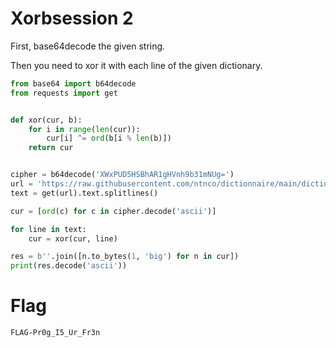 # Xorbsession 2

First, base64decode the given string.

Then you need to xor it with each line of the given dictionary.

```python
from base64 import b64decode
from requests import get


def xor(cur, b):
    for i in range(len(cur)):
        cur[i] ^= ord(b[i % len(b)])
    return cur


cipher = b64decode('XWxPUD5HSBhAR1gHVnh9b31mNUg=')
url = 'https://raw.githubusercontent.com/ntnco/dictionnaire/main/dictionary.csv'
text = get(url).text.splitlines()

cur = [ord(c) for c in cipher.decode('ascii')]

for line in text:
    cur = xor(cur, line)

res = b''.join([n.to_bytes(1, 'big') for n in cur])
print(res.decode('ascii'))
```

# Flag

`FLAG-Pr0g_I5_Ur_Fr3n`
